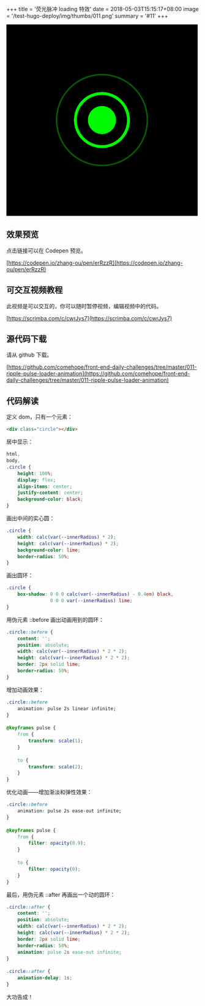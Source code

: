 +++
title = '荧光脉冲 loading 特效'
date = 2018-05-03T15:15:17+08:00
image = '/test-hugo-deploy/img/thumbs/011.png'
summary = '#11'
+++

![](./work.png)

## 效果预览

点击链接可以在 Codepen 预览。

[https://codepen.io/zhang-ou/pen/erRzzR](https://codepen.io/zhang-ou/pen/erRzzR)

## 可交互视频教程

此视频是可以交互的，你可以随时暂停视频，编辑视频中的代码。

[https://scrimba.com/c/cwrJys7](https://scrimba.com/c/cwrJys7)

## 源代码下载

请从 github 下载。

[https://github.com/comehope/front-end-daily-challenges/tree/master/011-ripple-pulse-loader-animation](https://github.com/comehope/front-end-daily-challenges/tree/master/011-ripple-pulse-loader-animation)

## 代码解读

定义 dom，只有一个元素：
```html
<div class="circle"></div>
```

居中显示：
```css
html,
body,
.circle {
	height: 100%;
	display: flex;
	align-items: center;
	justify-content: center;
	background-color: black;
}
```

画出中间的实心圆：
```css
.circle {
	width: calc(var(--innerRadius) * 2);
	height: calc(var(--innerRadius) * 2);
	background-color: lime;
	border-radius: 50%;
}
```

画出圆环：
```css
.circle {
	box-shadow: 0 0 0 calc(var(--innerRadius) - 0.4em) black,
				0 0 0 var(--innerRadius) lime;
}
```

用伪元素 ::before 画出动画用到的圆环：
```css
.circle::before {
	content: '';
	position: absolute;
	width: calc(var(--innerRadius) * 2 * 2);
	height: calc(var(--innerRadius) * 2 * 2);
	border: 2px solid lime;
	border-radius: 50%;
}
```

增加动画效果：
```css
.circle::before
	animation: pulse 2s linear infinite;
}

@keyframes pulse {
	from {
		transform: scale(1);
	}

	to {
		transform: scale(2);
	}
}
```

优化动画——增加渐淡和弹性效果：
```css
.circle::before
	animation: pulse 2s ease-out infinite;
}

@keyframes pulse {
	from {
		filter: opacity(0.9);
	}

	to {
		filter: opacity(0);
	}
}
```

最后，用伪元素 ::after 再画出一个动的圆环：
```css
.circle::after {
	content: '';
	position: absolute;
	width: calc(var(--innerRadius) * 2 * 2);
	height: calc(var(--innerRadius) * 2 * 2);
	border: 2px solid lime;
	border-radius: 50%;
	animation: pulse 2s ease-out infinite;
}

.circle::after {
	animation-delay: 1s;
}
```

大功告成！
